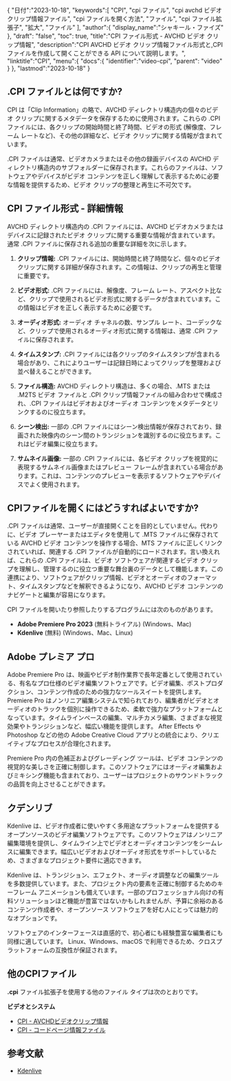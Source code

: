 {
"日付":"2023-10-18",
   "keywords":[
"CPI",
"cpi ファイル",
"cpi avchd ビデオ クリップ情報ファイル",
"cpi ファイルを開く方法",
"ファイル",
"cpi ファイル拡張子",
"拡大",
"ファイル"
],
   "author":{
"display_name":"シャキール・ファイズ"
},
"draft": "false",
"toc": true,
"title":"CPI ファイル形式 - AVCHD ビデオ クリップ情報",
   "description":"CPI AVCHD ビデオ クリップ情報ファイル形式と,CPI ファイルを作成して開くことができる API について説明します。",
"linktitle":"CPI",
   "menu":{
      "docs":{
         "identifier":"video-cpi",
"parent": "video"
}
},
"lastmod":"2023-10-18"
}

## .CPI ファイルとは何ですか?

CPI は「Clip Information」の略で、AVCHD ディレクトリ構造内の個々のビデオ クリップに関するメタデータを保存するために使用されます。これらの .CPI ファイルには、各クリップの開始時間と終了時間、ビデオの形式 (解像度、フレーム レートなど)、その他の詳細など、ビデオ クリップに関する情報が含まれています。

.CPI ファイルは通常、ビデオカメラまたはその他の録画デバイスの AVCHD ディレクトリ構造内のサブフォルダーに保存されます。これらのファイルは、ソフトウェアやデバイスがビデオ コンテンツを正しく理解して表示するために必要な情報を提供するため、ビデオ クリップの整理と再生に不可欠です。

## CPI ファイル形式 - 詳細情報

AVCHD ディレクトリ構造内の .CPI ファイルには、AVCHD ビデオカメラまたはデバイスに記録されたビデオ クリップに関する重要な情報が含まれています。通常 .CPI ファイルに保存される追加の重要な詳細を次に示します。

1. **クリップ情報:** .CPI ファイルには、開始時間と終了時間など、個々のビデオ クリップに関する詳細が保存されます。この情報は、クリップの再生と管理に重要です。
    







2. **ビデオ形式:** .CPI ファイルには、解像度、フレーム レート、アスペクト比など、クリップで使用されるビデオ形式に関するデータが含まれています。この情報はビデオを正しく表示するために必要です。
    







3. **オーディオ形式:** オーディオ チャネルの数、サンプル レート、コーデックなど、クリップで使用されるオーディオ形式に関する情報は、通常 .CPI ファイルに保存されます。
    







4. **タイムスタンプ:** .CPI ファイルには各クリップのタイムスタンプが含まれる場合があり、これによりユーザーは記録日時によってクリップを整理および並べ替えることができます。
    







5. **ファイル構造:** AVCHD ディレクトリ構造は、多くの場合、.MTS または .M2TS ビデオ ファイルと .CPI クリップ情報ファイルの組み合わせで構成され、.CPI ファイルはビデオおよびオーディオ コンテンツをメタデータとリンクするのに役立ちます。
    







6. **シーン検出:** 一部の .CPI ファイルにはシーン検出情報が保存されており、録画された映像内のシーン間のトランジションを識別するのに役立ちます。これはビデオ編集に役立ちます。
    







7. **サムネイル画像:** 一部の .CPI ファイルには、各ビデオ クリップを視覚的に表現するサムネイル画像またはプレビュー フレームが含まれている場合があります。これは、コンテンツのプレビューを表示するソフトウェアやデバイスでよく使用されます。
    







## CPIファイルを開くにはどうすればよいですか?

.CPI ファイルは通常、ユーザーが直接開くことを目的としていません。代わりに、ビデオ プレーヤーまたはエディタを使用して .MTS ファイルに保存されている AVCHD ビデオ コンテンツを操作する場合、MTS ファイルに正しくリンクされていれば、関連する .CPI ファイルが自動的にロードされます。言い換えれば、これらの .CPI ファイルは、ビデオ ソフトウェアが関連するビデオ クリップを理解し、管理するのに役立つ重要な舞台裏のデータとして機能します。この連携により、ソフトウェアがクリップ情報、ビデオとオーディオのフォーマット、タイムスタンプなどを解釈できるようになり、AVCHD ビデオ コンテンツのナビゲートと編集が容易になります。

CPI ファイルを開いたり参照したりするプログラムには次のものがあります。

- **Adobe Premiere Pro 2023** (無料トライアル) (Windows、Mac)
- **Kdenlive** (無料) (Windows、Mac、Linux)

## Adobe プレミア プロ

Adobe Premiere Pro は、映画やビデオ制作業界で長年定番として使用されている、有名なプロ仕様のビデオ編集ソフトウェアです。ビデオ編集、ポストプロダクション、コンテンツ作成のための強力なツールスイートを提供します。 Premiere Pro はノンリニア編集システムで知られており、編集者がビデオとオーディオのトラックを個別に操作できるため、柔軟で強力なプラットフォームとなっています。タイムラインベースの編集、マルチカメラ編集、さまざまな視覚効果やトランジションなど、幅広い機能を提供します。 After Effects や Photoshop などの他の Adobe Creative Cloud アプリとの統合により、クリエイティブなプロセスが合理化されます。

Premiere Pro 内の色補正およびグレーディング ツールは、ビデオ コンテンツの視覚的な美しさを正確に制御します。このソフトウェアにはオーディオ編集およびミキシング機能も含まれており、ユーザーはプロジェクトのサウンドトラックの品質を向上させることができます。

## クデンリブ

Kdenlive は、ビデオ作成者に使いやすく多用途なプラットフォームを提供するオープンソースのビデオ編集ソフトウェアです。このソフトウェアはノンリニア編集環境を提供し、タイムライン上でビデオとオーディオコンテンツをシームレスに編集できます。幅広いビデオおよびオーディオ形式をサポートしているため、さまざまなプロジェクト要件に適応できます。

Kdenlive は、トランジション、エフェクト、オーディオ調整などの編集ツールを多数提供しています。また、プロジェクト内の要素を正確に制御するためのキーフレーム アニメーションも備えています。一部のプロフェッショナル向けの有料ソリューションほど機能が豊富ではないかもしれませんが、予算に余裕のあるコンテンツ作成者や、オープンソース ソフトウェアを好む人にとっては魅力的なオプションです。

ソフトウェアのインターフェースは直感的で、初心者にも経験豊富な編集者にも同様に適しています。 Linux、Windows、macOS で利用できるため、クロスプラットフォームの互換性が保証されます。

## 他のCPIファイル

**.cpi** ファイル拡張子を使用する他のファイル タイプは次のとおりです。

**ビデオとシステム**
- [CPI - AVCHDビデオクリップ情報](/ja/video/cpi/)
- [CPI - コードページ情報ファイル](/ja/system/cpi/)

## 参考文献
* [Kdenlive](https://en.wikipedia.org/wiki/Kdenlive)

